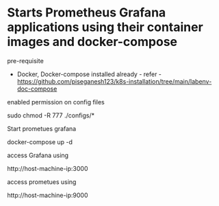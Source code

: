# Starts Prometheus Grafana applications using their container images and docker-compose

pre-requisite
 - Docker, Docker-compose installed already - refer - https://github.com/piseganesh123/k8s-installation/tree/main/labenv-doc-compose

enabled permission on config files

sudo chmod -R 777 ./configs/*

Start prometues grafana

docker-compose up -d

access Grafana using 

http://host-machine-ip:3000

access prometues using 

http://host-machine-ip:9000